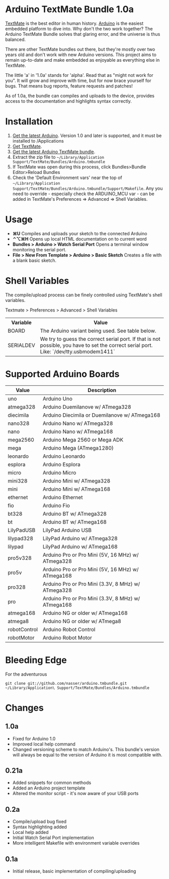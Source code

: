 Arduino TextMate Bundle 1.0a
============================
[TextMate](http://macromates.com) is the best editor in human history. [Arduino](http://arduino.cc) is the easiest embedded platform to dive into. Why don't the two work together? The Arduino TextMate Bundle solves that glaring error, and the universe is thus balanced.

There are other TextMate bundles out there, but they're mostly over two years old and don't work with new Arduino versions. This project aims to remain up-to-date and make embedded as enjoyable as everything else in TextMate.

The little 'a' in '1.0a' stands for 'alpha'. Read that as "might not work for you". It will grow and improve with time, but for now brace yourself for bugs. That means bug reports, feature requests and patches!

As of 1.0a, the bundle can compiles and uploads to the device, provides access to the documentation and highlights syntax correctly.

Installation
============
1. [Get the latest Arduino](http://arduino.cc/en/Guide/MacOSX). Version 1.0 and later is supported, and it must be installed to /Applications
2. [Get TextMate](http://macromates.com/).
3. [Get the latest Arduino TextMate bundle](https://github.com/nasser/arduino.tmbundle/zipball/v1.0a).
4. Extract the zip file to `~/Library/Application Support/TextMate/Bundles/Arduino.tmbundle`
5. If TextMate was open during this process, click Bundles>Bundle Editor>Reload Bundles
6. Check the 'Default Environment vars' near the top of `~/Library/Application Support/TextMate/Bundles/Arduino.tmbundle/Support/Makefile`.  Any you need to override - especially check the ARDUINO_MCU var - can be added in TextMate's Preferences => Advanced => Shell Variables.


Usage
=====
* **⌘U** Compiles and uploads your sketch to the connected Arduino
* **⌃⌥⌘H** Opens up local HTML documentation on to current word
* **Bundles > Arduino > Watch Serial Port** Opens a terminal window monitoring the serial port.
* **File > New From Template > Arduino > Basic Sketch** Creates a file with a blank basic sketch.

Shell Variables
===============
The compile/upload process can be finely controlled using TextMate's shell variables.

Textmate > Preferences > Advanced > Shell Variables

<table>
  <tr>
    <th>Variable</th>
    <th>Value</th>
  </tr>
  <tr>
    <td>BOARD</td>
    <td>The Arduino variant being used. See table below.</td>
  </tr>
  <tr>
	  <td>SERIALDEV</td>
	  <td>We try to guess the correct serial port. If that is not possible, you have to set the correct serial port. <br />Like: `/dev/tty.usbmodem1411`</td>
  </tr>
</table>

Supported Arduino Boards
========================
Value | Description 
------|------------
uno          |Arduino Uno
atmega328    |Arduino Duemilanove w/ ATmega328
diecimila    |Arduino Diecimila or Duemilanove w/ ATmega168
nano328      |Arduino Nano w/ ATmega328
nano         |Arduino Nano w/ ATmega168
mega2560     |Arduino Mega 2560 or Mega ADK
mega         |Arduino Mega (ATmega1280)
leonardo     |Arduino Leonardo
esplora      |Arduino Esplora
micro        |Arduino Micro
mini328      |Arduino Mini w/ ATmega328
mini         |Arduino Mini w/ ATmega168
ethernet     |Arduino Ethernet
fio          |Arduino Fio
bt328        |Arduino BT w/ ATmega328
bt           |Arduino BT w/ ATmega168
LilyPadUSB   |LilyPad Arduino USB
lilypad328   |LilyPad Arduino w/ ATmega328
lilypad      |LilyPad Arduino w/ ATmega168
pro5v328     |Arduino Pro or Pro Mini (5V, 16 MHz) w/ ATmega328
pro5v        |Arduino Pro or Pro Mini (5V, 16 MHz) w/ ATmega168
pro328       |Arduino Pro or Pro Mini (3.3V, 8 MHz) w/ ATmega328
pro          |Arduino Pro or Pro Mini (3.3V, 8 MHz) w/ ATmega168
atmega168    |Arduino NG or older w/ ATmega168
atmega8      |Arduino NG or older w/ ATmega8
robotControl |Arduino Robot Control
robotMotor   |Arduino Robot Motor

Bleeding Edge
=============
For the adventurous

    git clone git://github.com/nasser/arduino.tmbundle.git ~/Library/Application\ Support/TextMate/Bundles/Arduino.tmbundle
    
Changes
=======
1.0a
----
* Fixed for Arduino 1.0
* Improved local help command
* Changed versioning scheme to match Arduino's. This bundle's version will always be equal to the version of Arduino it is most compatible with.

0.21a
----
* Added snippets for common methods
* Added an Arduino project template
* Altered the monitor script - it's now aware of your USB ports

0.2a
----
* Compile/upload bug fixed
* Syntax highlighting added
* Local help added
* Initial Watch Serial Port implementation
* More intelligent Makefile with environment variable overrides

0.1a
----
* Initial release, basic implementation of compiling/uploading